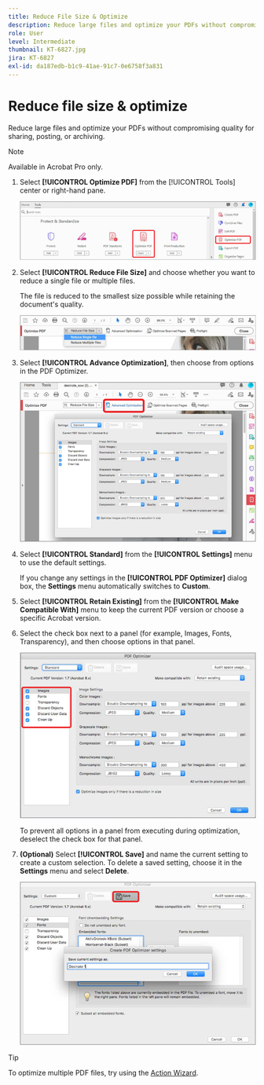 ```yaml
---
title: Reduce File Size & Optimize
description: Reduce large files and optimize your PDFs without compromising quality for sharing, posting, or archiving
role: User
level: Intermediate
thumbnail: KT-6827.jpg
jira: KT-6827
exl-id: da187edb-b1c9-41ae-91c7-0e6758f3a831
---
```

# Reduce file size & optimize

Reduce large files and optimize your PDFs without compromising quality for sharing, posting, or archiving.

>[!NOTE]
>
>Available in Acrobat Pro only.

1. Select **[!UICONTROL Optimize PDF]** from the [!UICONTROL Tools] center or right-hand pane.

    ![Reduce Step 1](../assets/Reduce_1.png)

1. Select **[!UICONTROL Reduce File Size]** and choose whether you want to reduce a single file or multiple files.

    The file is reduced to the smallest size possible while retaining the document's quality.

    ![Reduce Step 2](../assets/Reduce_2.png)

1. Select **[!UICONTROL Advance Optimization]**, then choose from options in the PDF Optimizer.

    ![Reduce Step 3](../assets/Reduce_3.png)

1. Select **[!UICONTROL Standard]** from the **[!UICONTROL Settings]** menu to use the default settings.

    If you change any settings in the **[!UICONTROL PDF Optimizer]** dialog box, the **Settings** menu automatically switches to **Custom**.

1. Select **[!UICONTROL Retain Existing]** from the **[!UICONTROL Make Compatible With]** menu to keep the current PDF version or choose a specific Acrobat version. 

1. Select the check box next to a panel (for example, Images, Fonts, Transparency), and then choose options in that panel.

    ![Reduce Step 5](../assets/Reduce_5.png)

    To prevent all options in a panel from executing during optimization, deselect the check box for that panel.

1. **(Optional)** Select **[!UICONTROL Save]** and name the current setting to create a custom selection. To delete a saved setting, choose it in the **Settings** menu and select **Delete**.

    ![Reduce Step 6](../assets/Reduce_6.png)

>[!TIP]
>
>To optimize multiple PDF files, try using the [Action Wizard](../advanced-tasks/action.md).